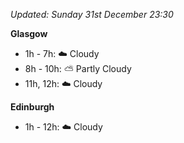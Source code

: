 *Updated: Sunday 31st December 23:30*

**Glasgow**

* 1h - 7h: :cloud: Cloudy
* 8h - 10h: :partly_sunny: Partly Cloudy
* 11h, 12h: :cloud: Cloudy

**Edinburgh**

* 1h - 12h: :cloud: Cloudy
